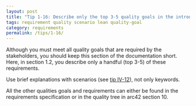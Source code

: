 ```yaml
---
layout: post
title: "Tip 1-16: Describe only the top 3-5 quality goals in the introduction!"
tags: requirement quality scenario lean quality-goal
category: requirements
permalink: /tips/1-16/
---
```


Although you must meet all quality goals that are required by the stakeholders, you should keep this section of the documentation
short. Here, in section 1.2, you describe only a handful (top 3-5) of these requirements.

Use brief explanations with scenarios (see [tip IV-12](/tips/1-12)),
not only keywords.

All the other qualities goals and requirements can either be found
in the requirements specification or in the quality tree in arc42 section 10.
